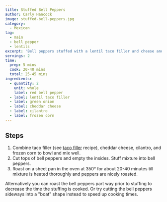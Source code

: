 ```yaml
---
title: Stuffed Bell Peppers
author: Carly Hancock
image: stuffed-bell-peppers.jpg
category:
  - Mexican
tag:
  - main
  - bell pepper
  - lentils
excerpt: 'Bell peppers stuffed with a lentil taco filler and cheese and roasted in the oven.'
servings: 2
time:
  prep: 5 mins
  cook: 20-40 mins
  total: 25-45 mins
ingredients:
  - quantity: 2
    unit: whole
    label: red bell pepper
  - label: lentil taco filler
  - label: green onion
  - label: cheddar cheese
  - label: cilantro
  - label: frozen corn
---
```


## Steps

1. Combine taco filler (see [taco filler](./taco-filler.md) recipe), cheddar cheese, cilantro, and frozen corn to bowl and mix well.
2. Cut tops of bell peppers and empty the insides. Stuff mixture into bell peppers.
3. Roast on a sheet pan in the oven at 350° for about 20-40 minutes till mixture is heated thoroughly and peppers are nicely roasted.

Alternatively you can roast the bell peppers part way prior to stuffing to decrease the time the stuffing is cooked. Or try cutting the bell peppers sideways into a "boat" shape instead to speed up cooking times.
